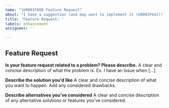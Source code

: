 ```yaml
---
name: "\U0001F680 Feature Request"
about: "I have a suggestion (and may want to implement it \U0001F642)!"
title: 'Feature Request: '
labels: enhancement
assignees: ''

---
```


## Feature Request

**Is your feature request related to a problem? Please describe.**
A clear and concise description of what the problem is. Ex. I have an issue when [...]

**Describe the solution you'd like**
A clear and concise description of what you want to happen. Add any considered drawbacks.

**Describe alternatives you've considered**
A clear and concise description of any alternative solutions or features you've considered.
